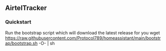 ## AirtelTracker
### Quickstart
Run the bootstrap script which will download the latest release for you 
wget https://raw.githubusercontent.com/Protocol789/homeassistant/main/bootstrap/bootstrap.sh -O- | sh
